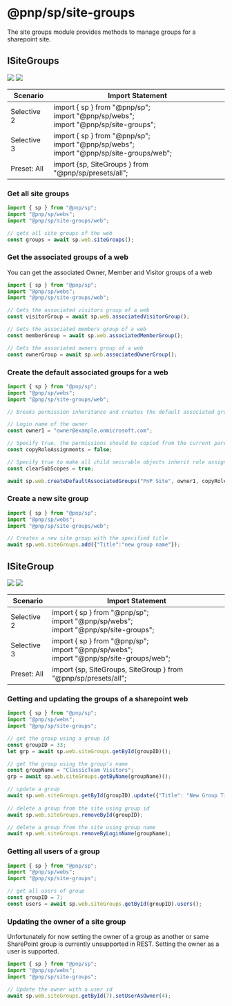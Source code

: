 # @pnp/sp/site-groups

The site groups module provides methods to manage groups for a sharepoint site.

## ISiteGroups

[![](https://img.shields.io/badge/Invokable-informational.svg)](../concepts/invokable.md) [![](https://img.shields.io/badge/Selective%20Imports-informational.svg)](../concepts/selective-imports.md)

|Scenario|Import Statement|
|--|--|
|Selective 2|import { sp } from "@pnp/sp";<br />import "@pnp/sp/webs";<br />import "@pnp/sp/site-groups";|
|Selective 3|import { sp } from "@pnp/sp";<br />import "@pnp/sp/webs";<br />import "@pnp/sp/site-groups/web";|
|Preset: All|import {sp, SiteGroups } from "@pnp/sp/presets/all";|


### Get all site groups
```TypeScript
import { sp } from "@pnp/sp";
import "@pnp/sp/webs";
import "@pnp/sp/site-groups/web";

// gets all site groups of the web
const groups = await sp.web.siteGroups();
```

### Get the associated groups of a web

You can get the associated Owner, Member and Visitor groups of a web

```TypeScript
import { sp } from "@pnp/sp";
import "@pnp/sp/webs";
import "@pnp/sp/site-groups/web";

// Gets the associated visitors group of a web
const visitorGroup = await sp.web.associatedVisitorGroup();

// Gets the associated members group of a web
const memberGroup = await sp.web.associatedMemberGroup();

// Gets the associated owners group of a web
const ownerGroup = await sp.web.associatedOwnerGroup();

```

### Create the default associated groups for a web

```TypeScript
import { sp } from "@pnp/sp";
import "@pnp/sp/webs";
import "@pnp/sp/site-groups/web";

// Breaks permission inheritance and creates the default associated groups for the web

// Login name of the owner
const owner1 = "owner@example.onmicrosoft.com";

// Specify true, the permissions should be copied from the current parent scope, else false
const copyRoleAssignments = false;

// Specify true to make all child securable objects inherit role assignments from the current object
const clearSubScopes = true;

await sp.web.createDefaultAssociatedGroups("PnP Site", owner1, copyRoleAssignments, clearSubScopes);
```

### Create a new site group
```TypeScript
import { sp } from "@pnp/sp";
import "@pnp/sp/webs";
import "@pnp/sp/site-groups/web";

// Creates a new site group with the specified title
await sp.web.siteGroups.add({"Title":"new group name"});
```
## ISiteGroup

[![](https://img.shields.io/badge/Invokable-informational.svg)](../concepts/invokable.md) [![](https://img.shields.io/badge/Selective%20Imports-informational.svg)](../concepts/selective-imports.md)

|Scenario|Import Statement|
|--|--|
|Selective 2|import { sp } from "@pnp/sp";<br />import "@pnp/sp/webs";<br />import "@pnp/sp/site-groups";|
|Selective 3|import { sp } from "@pnp/sp";<br />import "@pnp/sp/webs";<br />import "@pnp/sp/site-groups/web";|
|Preset: All|import {sp, SiteGroups, SiteGroup } from "@pnp/sp/presets/all";|

### Getting and updating the groups of a sharepoint web

```TypeScript
import { sp } from "@pnp/sp";
import "@pnp/sp/webs";
import "@pnp/sp/site-groups";

// get the group using a group id
const groupID = 33;
let grp = await sp.web.siteGroups.getById(groupID)();

// get the group using the group's name
const groupName = "ClassicTeam Visitors";
grp = await sp.web.siteGroups.getByName(groupName)();

// update a group
await sp.web.siteGroups.getById(groupID).update({"Title": "New Group Title"});
    
// delete a group from the site using group id
await sp.web.siteGroups.removeById(groupID);

// delete a group from the site using group name
await sp.web.siteGroups.removeByLoginName(groupName);
```

### Getting all users of a group

```TypeScript
import { sp } from "@pnp/sp";
import "@pnp/sp/webs";
import "@pnp/sp/site-groups";

// get all users of group
const groupID = 7;
const users = await sp.web.siteGroups.getById(groupID).users();
```

### Updating the owner of a site group

Unfortunately for now setting the owner of a group as another or same SharePoint group is currently unsupported in REST. Setting the owner as a user is supported.

```TypeScript
import { sp } from "@pnp/sp";
import "@pnp/sp/webs";
import "@pnp/sp/site-groups";

// Update the owner with a user id
await sp.web.siteGroups.getById(7).setUserAsOwner(4);
```